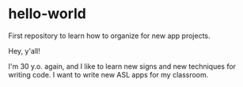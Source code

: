 # hello-world
First repository to learn how to organize for new app projects.

Hey, y'all!

I'm 30 y.o. again, and I like to learn new signs and new techniques for writing code.
I want to write new ASL apps for my classroom.
